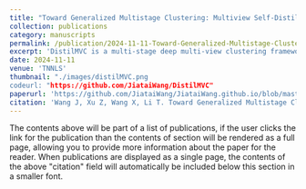 ```yaml
---
title: "Toward Generalized Multistage Clustering: Multiview Self-Distillation"
collection: publications
category: manuscripts
permalink: /publication/2024-11-11-Toward-Generalized-Multistage-Clustering:-Multiview-Self-Distillation
excerpt: 'DistilMVC is a multi-stage deep multi-view clustering framework that leverages multi-view self-distillation—using a teacher-student model to distill dark knowledge of pseudo-label distributions—combined with contrastive learning and mutual information maximization across views to correct overconfident pseudo-labels, yielding state-of-the-art clustering performance on real-world datasets.'
date: 2024-11-11
venue: 'TNNLS'
thumbnail: "./images/distilMVC.png
codeurl: "https://github.com/JiataiWang/DistilMVC"
paperurl: 'https://github.com/JiataiWang/JiataiWang.github.io/blob/master/files/Toward_Generalized_Multistage_Clustering_Multiview_Self-Distillation.pdf'
citation: 'Wang J, Xu Z, Wang X, Li T. Toward Generalized Multistage Clustering: Multiview Self-Distillation. IEEE Transactions on Neural Networks and Learning Systems. 2024 Nov 11.'
---
```

The contents above will be part of a list of publications, if the user clicks the link for the publication than the contents of section will be rendered as a full page, allowing you to provide more information about the paper for the reader. When publications are displayed as a single page, the contents of the above "citation" field will automatically be included below this section in a smaller font.